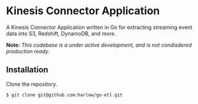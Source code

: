 # Kinesis Connector Application

A Kinesis Connector Application written in Go for extracting streaming event data
into S3, Redshift, DynamoDB, and more.

__Note:__ _This codebase is a under active development, and is not condisdered
production ready._

## Installation

Clone the repository.

    $ git clone git@github.com:harlow/go-etl.git
